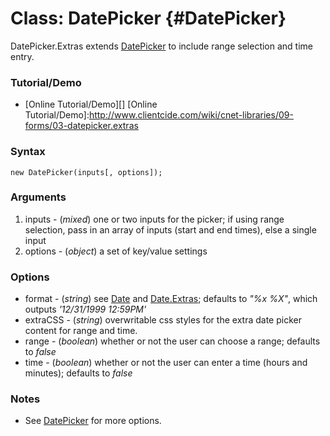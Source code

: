 Class: DatePicker {#DatePicker}
===============================

DatePicker.Extras extends [DatePicker][] to include range selection and time entry.

### Tutorial/Demo

* [Online Tutorial/Demo][]
[Online Tutorial/Demo]:http://www.clientcide.com/wiki/cnet-libraries/09-forms/03-datepicker.extras


### Syntax

	new DatePicker(inputs[, options]);

### Arguments

1. inputs - (*mixed*) one or two inputs for the picker; if using range selection, pass in an array of inputs (start and end times), else a single input
2. options - (*object*) a set of key/value settings

### Options

* format - (*string*) see [Date][] and [Date.Extras][]; defaults to *"%x %X"*, which outputs *'12/31/1999 12:59PM'*
* extraCSS - (*string*) overwritable css styles for the extra date picker content for range and time.
* range - (*boolean*) whether or not the user can choose a range; defaults to *false*
* time - (*boolean*) whether or not the user can enter a time (hours and minutes); defaults to *false*

### Notes

*	See [DatePicker][] for more options.

[DatePicker]: /docs/Forms/DatePicker
[Date]: http://www.mootools.net/docs/more/Native/Date
[Date.Extras]: http://www.mootools.net/docs/more/Native/Date.Extras
